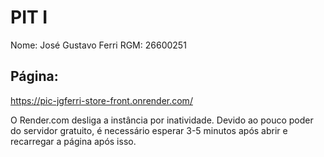 # PIT I

Nome: José Gustavo Ferri
RGM: 26600251

## Página:
https://pic-jgferri-store-front.onrender.com/

O Render.com desliga a instância por inatividade. Devido ao pouco poder do servidor gratuito, é necessário esperar 3-5 minutos após abrir e recarregar a página após isso.

